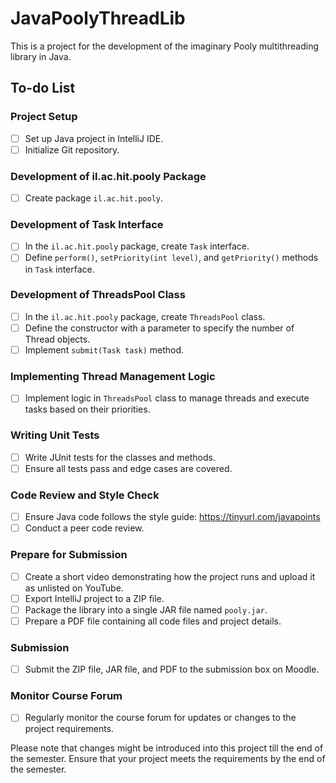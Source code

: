 # JavaPoolyThreadLib

This is a project for the development of the imaginary Pooly multithreading library in Java.

## To-do List

### Project Setup
- [ ] Set up Java project in IntelliJ IDE.
- [ ] Initialize Git repository.

### Development of il.ac.hit.pooly Package
- [ ] Create package `il.ac.hit.pooly`.

### Development of Task Interface
- [ ] In the `il.ac.hit.pooly` package, create `Task` interface.
- [ ] Define `perform()`, `setPriority(int level)`, and `getPriority()` methods in `Task` interface.

### Development of ThreadsPool Class
- [ ] In the `il.ac.hit.pooly` package, create `ThreadsPool` class.
- [ ] Define the constructor with a parameter to specify the number of Thread objects.
- [ ] Implement `submit(Task task)` method.

### Implementing Thread Management Logic
- [ ] Implement logic in `ThreadsPool` class to manage threads and execute tasks based on their priorities.

### Writing Unit Tests
- [ ] Write JUnit tests for the classes and methods.
- [ ] Ensure all tests pass and edge cases are covered.

### Code Review and Style Check
- [ ] Ensure Java code follows the style guide: https://tinyurl.com/javapoints
- [ ] Conduct a peer code review.

### Prepare for Submission
- [ ] Create a short video demonstrating how the project runs and upload it as unlisted on YouTube.
- [ ] Export IntelliJ project to a ZIP file.
- [ ] Package the library into a single JAR file named `pooly.jar`.
- [ ] Prepare a PDF file containing all code files and project details.

### Submission
- [ ] Submit the ZIP file, JAR file, and PDF to the submission box on Moodle.

### Monitor Course Forum
- [ ] Regularly monitor the course forum for updates or changes to the project requirements.

Please note that changes might be introduced into this project till the end of the semester. Ensure that your project meets the requirements by the end of the semester.
